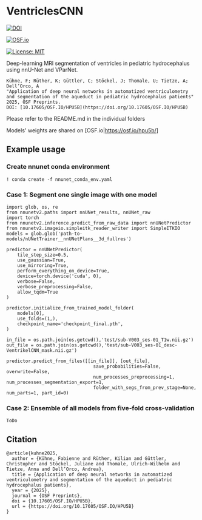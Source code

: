 # VentriclesCNN

[![DOI](https://img.shields.io/badge/DOI-10.17605%2FOSF.IO%2FHPU5B-blue)](https://doi.org/10.17605/OSF.IO/HPU5B)

[![OSF.io](https://img.shields.io/badge/OSF.io-10.17605%2FOSF.IO%2FHPU5B-blue)](https://osf.io/hpu5b/)

[![License: MIT](https://img.shields.io/badge/License-MIT-yellow.svg)](https://opensource.org/licenses/MIT)

Deep-learning MRI segmentation of ventricles in pediatric hydrocephalus using nnU-Net and VParNet.

```
Kühne, F; Rüther, K; Güttler, C; Stöckel, J; Thomale, U; Tietze, A; Dell’Orco, A  
"Application of deep neural networks in automatized ventriculometry and segmentation of the aqueduct in pediatric hydrocephalus patients"  
2025, OSF Preprints.  
DOI: [10.17605/OSF.IO/HPU5B](https://doi.org/10.17605/OSF.IO/HPU5B)
```

Please refer to the README.md in the individual folders

Models' weights are shared on [OSF.io|https://osf.io/hpu5b/]

## Example usage

### Create nnunet conda environment

```
! conda create -f nnunet_conda_env.yaml
```

### Case 1: Segment one single image with one model


```
import glob, os, re
from nnunetv2.paths import nnUNet_results, nnUNet_raw
import torch
from nnunetv2.inference.predict_from_raw_data import nnUNetPredictor
from nnunetv2.imageio.simpleitk_reader_writer import SimpleITKIO
models = glob.glob('path-to-models/nUNetTrainer__nnUNetPlans__3d_fullres')

predictor = nnUNetPredictor(
    tile_step_size=0.5,
    use_gaussian=True,
    use_mirroring=True,
    perform_everything_on_device=True,
    device=torch.device('cuda', 0),
    verbose=False,
    verbose_preprocessing=False,
    allow_tqdm=True
)

predictor.initialize_from_trained_model_folder(
    models[0],
    use_folds=(1,),
    checkpoint_name='checkpoint_final.pth',
)

in_file = os.path.join(os.getcwd(),'test/sub-V003_ses-01_T1w.nii.gz')
out_file = os.path.join(os.getcwd(),'test/sub-V003_ses-01_desc-VentrikelCNN_mask.nii.gz')

predictor.predict_from_files([[in_file]], [out_file],
                                save_probabilities=False, overwrite=False,
                                num_processes_preprocessing=1, num_processes_segmentation_export=1,
                                folder_with_segs_from_prev_stage=None, num_parts=1, part_id=0)
```

### Case 2: Ensemble of all models from five-fold cross-validation
```
ToDo
```

## Citation

```
@article{kuhne2025,
  author = {Kühne, Fabienne and Rüther, Kilian and Güttler, Christopher and Stöckel, Juliane and Thomale, Ulrich-Wilhelm and Tietze, Anna and Dell’Orco, Andrea},
  title = {Application of deep neural networks in automatized ventriculometry and segmentation of the aqueduct in pediatric hydrocephalus patients},
  year = {2025},
  journal = {OSF Preprints},
  doi = {10.17605/OSF.IO/HPU5B},
  url = {https://doi.org/10.17605/OSF.IO/HPU5B}
}
```